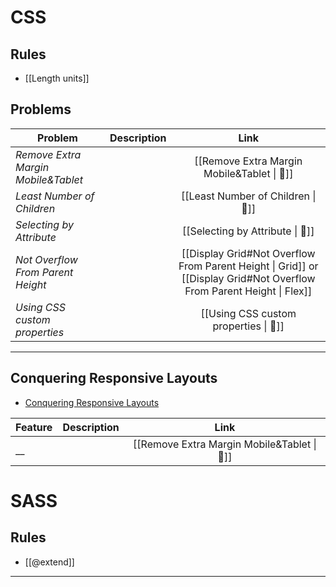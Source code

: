 # CSS

## Rules

- [[Length units]]

## Problems

| Problem                             | Description |                                                         Link                                                         |
| ----------------------------------- | ----------- | :------------------------------------------------------------------------------------------------------------------: |
| _Remove Extra Margin Mobile&Tablet_ |             |                                     [[Remove Extra Margin Mobile&Tablet \| 🌹]]                                      |
| _Least Number of Children_          |             |                                          [[Least Number of Children \| 🌹]]                                          |
| _Selecting by Attribute_            |             |                                           [[Selecting by Attribute \| 🌹]]                                           |
| _Not Overflow From Parent Height_   |             | [[Display Grid#Not Overflow From Parent Height \| Grid]] or [[Display Grid#Not Overflow From Parent Height \| Flex]] |
| _Using CSS custom properties_       |             |                                        [[Using CSS custom properties \| 🌹]]                                         |

---

## Conquering Responsive Layouts

- [Conquering Responsive Layouts](https://courses.kevinpowell.co/view/courses/conquering-responsive-layouts)

| Feature                             | Description |                    Link                     |
| ----------------------------------- | ----------- | :-----------------------------------------: |
| __ |             | [[Remove Extra Margin Mobile&Tablet \| 🌹]] |

# SASS

## Rules

- [[@extend]]

---
